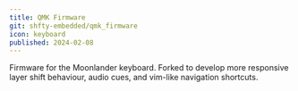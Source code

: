 ```yaml
---
title: QMK Firmware
git: shfty-embedded/qmk_firmware
icon: keyboard
published: 2024-02-08
---
```


Firmware for the Moonlander keyboard.
Forked to develop more responsive layer shift behaviour, audio cues, and vim-like navigation shortcuts.
